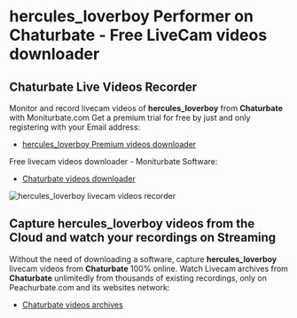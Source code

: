 # hercules_loverboy Performer on Chaturbate - Free LiveCam videos downloader

## Chaturbate Live Videos Recorder

Monitor and record livecam videos of **hercules_loverboy** from **Chaturbate** with Moniturbate.com
Get a premium trial for free by just and only registering with your Email address:
* [hercules_loverboy Premium videos downloader](https://moniturbate.com/request-demo-licence-key.html)

Free livecam videos downloader - Moniturbate Software:
* [Chaturbate videos downloader](https://moniturbate.com/moniturbate-download-software.html)

![hercules_loverboy livecam videos recorder](https://peachurnet.com/templates/moniturbate-software.png)


## Capture hercules_loverboy videos from the Cloud and watch your recordings on Streaming

Without the need of downloading a software, capture **hercules_loverboy** livecam videos from **Chaturbate** 100% online.
Watch Livecam archives from **Chaturbate** unlimitedly from thousands of existing recordings, only on Peachurbate.com and its websites network:
* [Chaturbate videos archives](https://peachurnet.com/)
